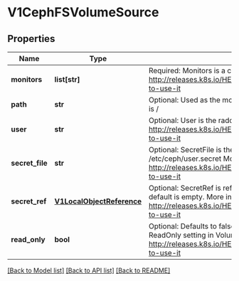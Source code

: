 # V1CephFSVolumeSource

## Properties
Name | Type | Description | Notes
------------ | ------------- | ------------- | -------------
**monitors** | **list[str]** | Required: Monitors is a collection of Ceph monitors More info: http://releases.k8s.io/HEAD/examples/volumes/cephfs/README.md#how-to-use-it | 
**path** | **str** | Optional: Used as the mounted root, rather than the full Ceph tree, default is / | [optional] 
**user** | **str** | Optional: User is the rados user name, default is admin More info: http://releases.k8s.io/HEAD/examples/volumes/cephfs/README.md#how-to-use-it | [optional] 
**secret_file** | **str** | Optional: SecretFile is the path to key ring for User, default is /etc/ceph/user.secret More info: http://releases.k8s.io/HEAD/examples/volumes/cephfs/README.md#how-to-use-it | [optional] 
**secret_ref** | [**V1LocalObjectReference**](V1LocalObjectReference.md) | Optional: SecretRef is reference to the authentication secret for User, default is empty. More info: http://releases.k8s.io/HEAD/examples/volumes/cephfs/README.md#how-to-use-it | [optional] 
**read_only** | **bool** | Optional: Defaults to false (read/write). ReadOnly here will force the ReadOnly setting in VolumeMounts. More info: http://releases.k8s.io/HEAD/examples/volumes/cephfs/README.md#how-to-use-it | [optional] 

[[Back to Model list]](../README.md#documentation-for-models) [[Back to API list]](../README.md#documentation-for-api-endpoints) [[Back to README]](../README.md)


